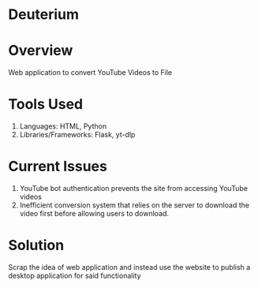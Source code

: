 # Deuterium
# Overview
Web application to convert YouTube Videos to File

# Tools Used
1. Languages: HTML, Python
2. Libraries/Frameworks: Flask, yt-dlp

# Current Issues
1. YouTube bot authentication prevents the site from accessing YouTube videos
2. Inefficient conversion system that relies on the server to download the video first before allowing users to download.

# Solution
Scrap the idea of web application and instead use the website to publish a desktop application for said functionality
